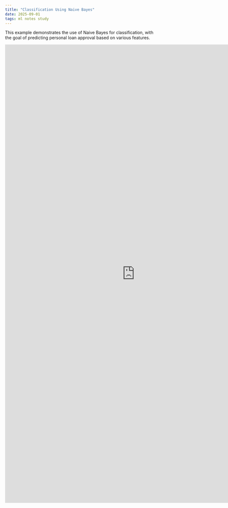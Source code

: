 ```yaml
---
title: "Classification Using Naive Bayes"
date: 2025-09-01
tags: ml notes study
---
```


This example demonstrates the use of Naive Bayes for classification, with the goal of predicting personal loan approval based on various features.

<iframe src="https://paulxu.me/images/2025-09-01-naive-bayes/naive_bayes_loan.html" width="850" height="1500" frameborder="0"></iframe>